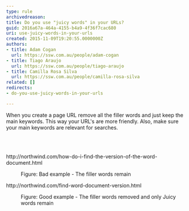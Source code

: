 ```yaml
---
type: rule
archivedreason: 
title: Do you use "juicy words" in your URLs?
guid: 2016a67a-464a-4155-b4a9-4f36f7cac680
uri: use-juicy-words-in-your-urls
created: 2015-11-09T19:20:55.0000000Z
authors:
- title: Adam Cogan
  url: https://ssw.com.au/people/adam-cogan
- title: Tiago Araujo
  url: https://ssw.com.au/people/tiago-araujo
- title: Camilla Rosa Silva
  url: https://ssw.com.au/people/camilla-rosa-silva
related: []
redirects:
- do-you-use-juicy-words-in-your-urls

---
```



<p>When you create a page URL remove all the filler words and just keep the main keywords. This way your URL's are more friendly. Also, make sure your main keywords are relevant for searches.&#160;<br></p>
<br><excerpt class='endintro'></excerpt><br>
<p class="ssw15-rteElement-GreyBox">​http&#58;//northwind.com/how-do-i-find-the-version-of-the-word-document.html</p><div><dd class="ssw15-rteElement-FigureBad">Figure&#58; Bad example - The filler words remain</dd><div><p class="ssw15-rteElement-GreyBox">http&#58;//northwind.com/find-word-document-version.html</p></div><div><dd class="ssw15-rteElement-FigureGood">Figure&#58; Good example - The filler words removed and only Juicy words remain</dd>​</div></div>


